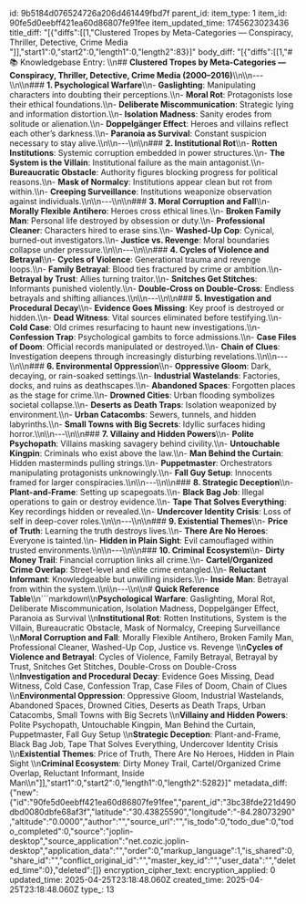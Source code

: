 id: 9b5184d076524726a206d461449fbd7f
parent_id: 
item_type: 1
item_id: 90fe5d0eebff421ea60d86807fe91fee
item_updated_time: 1745623023436
title_diff: "[{\"diffs\":[[1,\"Clustered Tropes by Meta-Categories — Conspiracy, Thriller, Detective, Crime Media \"]],\"start1\":0,\"start2\":0,\"length1\":0,\"length2\":83}]"
body_diff: "[{\"diffs\":[[1,\"# 📚 Knowledgebase Entry:  \\\n## **Clustered Tropes by Meta-Categories — Conspiracy, Thriller, Detective, Crime Media (2000–2016)**\\\n\\\n---\\\n\\\n### **1. Psychological Warfare**\\\n- **Gaslighting**: Manipulating characters into doubting their perceptions.\\\n- **Moral Rot**: Protagonists lose their ethical foundations.\\\n- **Deliberate Miscommunication**: Strategic lying and information distortion.\\\n- **Isolation Madness**: Sanity erodes from solitude or alienation.\\\n- **Doppelgänger Effect**: Heroes and villains reflect each other’s darkness.\\\n- **Paranoia as Survival**: Constant suspicion necessary to stay alive.\\\n\\\n---\\\n\\\n### **2. Institutional Rot**\\\n- **Rotten Institutions**: Systemic corruption embedded in power structures.\\\n- **The System is the Villain**: Institutional failure as the main antagonist.\\\n- **Bureaucratic Obstacle**: Authority figures blocking progress for political reasons.\\\n- **Mask of Normalcy**: Institutions appear clean but rot from within.\\\n- **Creeping Surveillance**: Institutions weaponize observation against individuals.\\\n\\\n---\\\n\\\n### **3. Moral Corruption and Fall**\\\n- **Morally Flexible Antihero**: Heroes cross ethical lines.\\\n- **Broken Family Man**: Personal life destroyed by obsession or duty.\\\n- **Professional Cleaner**: Characters hired to erase sins.\\\n- **Washed-Up Cop**: Cynical, burned-out investigators.\\\n- **Justice vs. Revenge**: Moral boundaries collapse under pressure.\\\n\\\n---\\\n\\\n### **4. Cycles of Violence and Betrayal**\\\n- **Cycles of Violence**: Generational trauma and revenge loops.\\\n- **Family Betrayal**: Blood ties fractured by crime or ambition.\\\n- **Betrayal by Trust**: Allies turning traitor.\\\n- **Snitches Get Stitches**: Informants punished violently.\\\n- **Double-Cross on Double-Cross**: Endless betrayals and shifting alliances.\\\n\\\n---\\\n\\\n### **5. Investigation and Procedural Decay**\\\n- **Evidence Goes Missing**: Key proof is destroyed or hidden.\\\n- **Dead Witness**: Vital sources eliminated before testifying.\\\n- **Cold Case**: Old crimes resurfacing to haunt new investigations.\\\n- **Confession Trap**: Psychological gambits to force admissions.\\\n- **Case Files of Doom**: Official records manipulated or destroyed.\\\n- **Chain of Clues**: Investigation deepens through increasingly disturbing revelations.\\\n\\\n---\\\n\\\n### **6. Environmental Oppression**\\\n- **Oppressive Gloom**: Dark, decaying, or rain-soaked settings.\\\n- **Industrial Wastelands**: Factories, docks, and ruins as deathscapes.\\\n- **Abandoned Spaces**: Forgotten places as the stage for crime.\\\n- **Drowned Cities**: Urban flooding symbolizes societal collapse.\\\n- **Deserts as Death Traps**: Isolation weaponized by environment.\\\n- **Urban Catacombs**: Sewers, tunnels, and hidden labyrinths.\\\n- **Small Towns with Big Secrets**: Idyllic surfaces hiding horror.\\\n\\\n---\\\n\\\n### **7. Villainy and Hidden Powers**\\\n- **Polite Psychopath**: Villains masking savagery behind civility.\\\n- **Untouchable Kingpin**: Criminals who exist above the law.\\\n- **Man Behind the Curtain**: Hidden masterminds pulling strings.\\\n- **Puppetmaster**: Orchestrators manipulating protagonists unknowingly.\\\n- **Fall Guy Setup**: Innocents framed for larger conspiracies.\\\n\\\n---\\\n\\\n### **8. Strategic Deception**\\\n- **Plant-and-Frame**: Setting up scapegoats.\\\n- **Black Bag Job**: Illegal operations to gain or destroy evidence.\\\n- **Tape That Solves Everything**: Key recordings hidden or revealed.\\\n- **Undercover Identity Crisis**: Loss of self in deep-cover roles.\\\n\\\n---\\\n\\\n### **9. Existential Themes**\\\n- **Price of Truth**: Learning the truth destroys lives.\\\n- **There Are No Heroes**: Everyone is tainted.\\\n- **Hidden in Plain Sight**: Evil camouflaged within trusted environments.\\\n\\\n---\\\n\\\n### **10. Criminal Ecosystem**\\\n- **Dirty Money Trail**: Financial corruption links all crime.\\\n- **Cartel/Organized Crime Overlap**: Street-level and elite crime entangled.\\\n- **Reluctant Informant**: Knowledgeable but unwilling insiders.\\\n- **Inside Man**: Betrayal from within the system.\\\n\\\n---\\\n\\\n# **Quick Reference Table**\\\n```markdown\\\n**Psychological Warfare**: Gaslighting, Moral Rot, Deliberate Miscommunication, Isolation Madness, Doppelgänger Effect, Paranoia as Survival  \\\n**Institutional Rot**: Rotten Institutions, System is the Villain, Bureaucratic Obstacle, Mask of Normalcy, Creeping Surveillance  \\\n**Moral Corruption and Fall**: Morally Flexible Antihero, Broken Family Man, Professional Cleaner, Washed-Up Cop, Justice vs. Revenge  \\\n**Cycles of Violence and Betrayal**: Cycles of Violence, Family Betrayal, Betrayal by Trust, Snitches Get Stitches, Double-Cross on Double-Cross  \\\n**Investigation and Procedural Decay**: Evidence Goes Missing, Dead Witness, Cold Case, Confession Trap, Case Files of Doom, Chain of Clues  \\\n**Environmental Oppression**: Oppressive Gloom, Industrial Wastelands, Abandoned Spaces, Drowned Cities, Deserts as Death Traps, Urban Catacombs, Small Towns with Big Secrets  \\\n**Villainy and Hidden Powers**: Polite Psychopath, Untouchable Kingpin, Man Behind the Curtain, Puppetmaster, Fall Guy Setup  \\\n**Strategic Deception**: Plant-and-Frame, Black Bag Job, Tape That Solves Everything, Undercover Identity Crisis  \\\n**Existential Themes**: Price of Truth, There Are No Heroes, Hidden in Plain Sight  \\\n**Criminal Ecosystem**: Dirty Money Trail, Cartel/Organized Crime Overlap, Reluctant Informant, Inside Man\\\n\"]],\"start1\":0,\"start2\":0,\"length1\":0,\"length2\":5282}]"
metadata_diff: {"new":{"id":"90fe5d0eebff421ea60d86807fe91fee","parent_id":"3bc38fde221d490dbd0080dbfe68af3f","latitude":"30.43825590","longitude":"-84.28073290","altitude":"0.0000","author":"","source_url":"","is_todo":0,"todo_due":0,"todo_completed":0,"source":"joplin-desktop","source_application":"net.cozic.joplin-desktop","application_data":"","order":0,"markup_language":1,"is_shared":0,"share_id":"","conflict_original_id":"","master_key_id":"","user_data":"","deleted_time":0},"deleted":[]}
encryption_cipher_text: 
encryption_applied: 0
updated_time: 2025-04-25T23:18:48.060Z
created_time: 2025-04-25T23:18:48.060Z
type_: 13